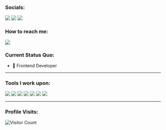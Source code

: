 ### Socials: 
<a href="https://instagram.com/micoandrae"><img src="https://img.shields.io/badge/micoandrae-%23E4405F.svg?&style=for-the-badge&logo=instagram&logoColor=white"></a>  <a href="https://www.linkedin.com/in/mico-andrae-gervacio-a20b35282/"><img src="https://img.shields.io/badge/micoandrae-%230077B5.svg?&style=for-the-badge&logo=linkedin&logoColor=white"></a> 
<a href="https://www.facebook.com/micoandraes/"><img src="https://img.shields.io/badge/micoandrae-1877F2?style=for-the-badge&logo=facebook&logoColor=white"></a>
<br>
### How to reach me: 
<a href="mailto: micoandrae.g.com">
<img src="https://img.shields.io/badge/-micoandrae.g%40gmail.com-7B83EB?&style=for-the-badge&logo=Microsoft-outlook&logoColor=white" ></a>


### Current Status Quo:

- 💼 Frontend Developer

------------------------------------------- 

### Tools I work upon:

<img src="https://img.shields.io/badge/html5-%23E34F26.svg?style=for-the-badge&logo=html5&logoColor=white">   <img src="https://img.shields.io/badge/css3%20-%2314354C.svg?&style=for-the-badge&logo=css3&logoColor=white">   <img src="https://img.shields.io/badge/javascript%20-%23323330.svg?&style=for-the-badge&logo=javascript&logoColor=%23F7DF1E"> <img src="https://img.shields.io/badge/git%20-%23F05032.svg?&style=for-the-badge&logo=git&logoColor=white"/> <img src="http://img.shields.io/badge/-VS%20Code-000000?style=for-the-badge&logo=Visual-studio-code&logoColor=blue">  <img src="https://img.shields.io/badge/Canva-%2300C4CC.svg?style=for-the-badge&logo=Canva&logoColor=white"> <img src="https://img.shields.io/badge/PHP-777BB4?style=for-the-badge&logo=php&logoColor=white">


[//]: <> (Credits: carlcastanas)
[//]: <> (Credits: Last edited on: 01/12/23)


------------------------------------------- 

### Profile Visits:
![Visitor Count](https://profile-counter.glitch.me/{micoandrae06}/count.svg)

